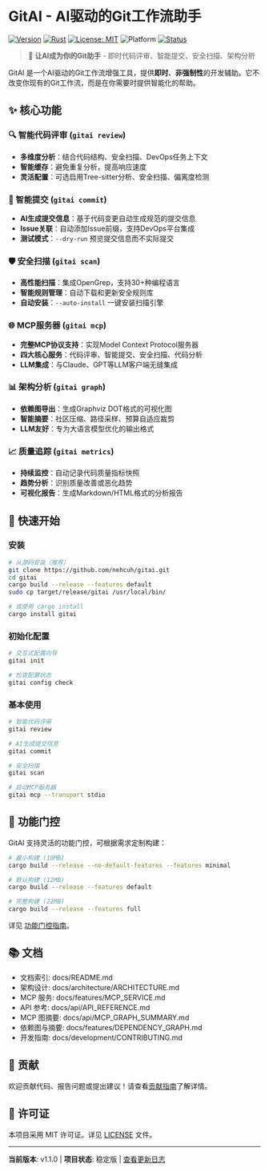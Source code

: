 # GitAI - AI驱动的Git工作流助手

[![Version](https://img.shields.io/badge/version-v1.1.0-blue.svg?style=for-the-badge)](https://github.com/nehcuh/gitai/releases/tag/v1.1.0)
[![Rust](https://img.shields.io/badge/rust-%23000000.svg?style=for-the-badge&logo=rust&logoColor=white)](https://www.rust-lang.org/)
[![License: MIT](https://img.shields.io/badge/License-MIT-yellow.svg?style=for-the-badge)](https://opensource.org/licenses/MIT)
![Platform](https://img.shields.io/badge/platform-Linux%20|%20macOS%20|%20Windows-lightgrey.svg)
[![Status](https://img.shields.io/badge/status-stable-green.svg?style=for-the-badge)](https://github.com/nehcuh/gitai)

> 🤖 **让AI成为你的Git助手** - 即时代码评审、智能提交、安全扫描、架构分析

GitAI 是一个AI驱动的Git工作流增强工具，提供**即时**、**非强制性**的开发辅助。它不改变你现有的Git工作流，而是在你需要时提供智能化的帮助。

## ✨ 核心功能

### 🔍 智能代码评审 (`gitai review`)
- **多维度分析**：结合代码结构、安全扫描、DevOps任务上下文
- **智能缓存**：避免重复分析，提高响应速度
- **灵活配置**：可选启用Tree-sitter分析、安全扫描、偏离度检测

### 🤖 智能提交 (`gitai commit`)
- **AI生成提交信息**：基于代码变更自动生成规范的提交信息
- **Issue关联**：自动添加Issue前缀，支持DevOps平台集成
- **测试模式**：`--dry-run` 预览提交信息而不实际提交

### 🛡️ 安全扫描 (`gitai scan`)
- **高性能扫描**：集成OpenGrep，支持30+种编程语言
- **智能规则管理**：自动下载和更新安全规则库
- **自动安装**：`--auto-install` 一键安装扫描引擎

### 🌐 MCP服务器 (`gitai mcp`)
- **完整MCP协议支持**：实现Model Context Protocol服务器
- **四大核心服务**：代码评审、智能提交、安全扫描、代码分析
- **LLM集成**：与Claude、GPT等LLM客户端无缝集成

### 📊 架构分析 (`gitai graph`)
- **依赖图导出**：生成Graphviz DOT格式的可视化图
- **智能摘要**：社区压缩、路径采样、预算自适应裁剪
- **LLM友好**：专为大语言模型优化的输出格式

### 📈 质量追踪 (`gitai metrics`)
- **持续监控**：自动记录代码质量指标快照
- **趋势分析**：识别质量改善或恶化趋势
- **可视化报告**：生成Markdown/HTML格式的分析报告

## 🚀 快速开始

### 安装

```bash
# 从源码安装（推荐）
git clone https://github.com/nehcuh/gitai.git
cd gitai
cargo build --release --features default
sudo cp target/release/gitai /usr/local/bin/

# 或使用 cargo install
cargo install gitai
```

### 初始化配置

```bash
# 交互式配置向导
gitai init

# 检查配置状态
gitai config check
```

### 基本使用

```bash
# 智能代码评审
gitai review

# AI生成提交信息
gitai commit

# 安全扫描
gitai scan

# 启动MCP服务器
gitai mcp --transport stdio
```

## 🎯 功能门控

GitAI 支持灵活的功能门控，可根据需求定制构建：

```bash
# 最小构建 (10MB)
cargo build --release --no-default-features --features minimal

# 默认构建 (12MB)
cargo build --release --features default

# 完整构建 (22MB)
cargo build --release --features full
```

详见 [功能门控指南](docs/features/FEATURE_FLAGS.md)。

## 📚 文档

- 文档索引: docs/README.md
- 架构设计: docs/architecture/ARCHITECTURE.md
- MCP 服务: docs/features/MCP_SERVICE.md
- API 参考: docs/api/API_REFERENCE.md
- MCP 图摘要: docs/api/MCP_GRAPH_SUMMARY.md
- 依赖图与摘要: docs/features/DEPENDENCY_GRAPH.md
- 开发指南: docs/development/CONTRIBUTING.md

## 🤝 贡献

欢迎贡献代码、报告问题或提出建议！请查看[贡献指南](docs/development/CONTRIBUTING.md)了解详情。

## 📄 许可证

本项目采用 MIT 许可证。详见 [LICENSE](LICENSE) 文件。

---

**当前版本**: v1.1.0 | **项目状态**: 稳定版 | [查看更新日志](CHANGELOG.md)
